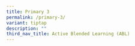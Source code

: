 ```yaml
---
title: Primary 3
permalink: /primary-3/
variant: tiptap
description: ""
third_nav_title: Active Blended Learning (ABL)
---
```

